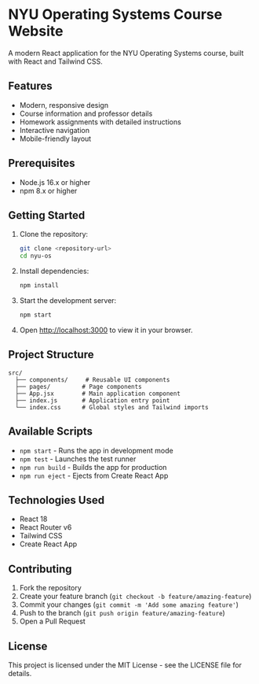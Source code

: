 # NYU Operating Systems Course Website

A modern React application for the NYU Operating Systems course, built with React and Tailwind CSS.

## Features

- Modern, responsive design
- Course information and professor details
- Homework assignments with detailed instructions
- Interactive navigation
- Mobile-friendly layout

## Prerequisites

- Node.js 16.x or higher
- npm 8.x or higher

## Getting Started

1. Clone the repository:
   ```bash
   git clone <repository-url>
   cd nyu-os
   ```

2. Install dependencies:
   ```bash
   npm install
   ```

3. Start the development server:
   ```bash
   npm start
   ```

4. Open [http://localhost:3000](http://localhost:3000) to view it in your browser.

## Project Structure

```
src/
  ├── components/     # Reusable UI components
  ├── pages/         # Page components
  ├── App.jsx        # Main application component
  ├── index.js       # Application entry point
  └── index.css      # Global styles and Tailwind imports
```

## Available Scripts

- `npm start` - Runs the app in development mode
- `npm test` - Launches the test runner
- `npm run build` - Builds the app for production
- `npm run eject` - Ejects from Create React App

## Technologies Used

- React 18
- React Router v6
- Tailwind CSS
- Create React App

## Contributing

1. Fork the repository
2. Create your feature branch (`git checkout -b feature/amazing-feature`)
3. Commit your changes (`git commit -m 'Add some amazing feature'`)
4. Push to the branch (`git push origin feature/amazing-feature`)
5. Open a Pull Request

## License

This project is licensed under the MIT License - see the LICENSE file for details. 